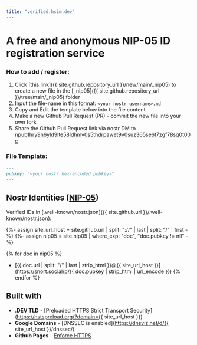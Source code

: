 ```yaml
---
title: "verified.hsim.dev"
---
```

# A free and anonymous NIP-05 ID registration service

### How to add / register:
1. Click [this link]({{ site.github.repository_url }}/new/main/_nip05) to create a new file in the [_nip05]({{ site.github.repository_url }}/tree/main/_nip05) folder
1. Input the file-name in this format: `<your nostr username>.md`
1. Copy and Edit the template below into the file content
1. Make a new Github Pull Request (PR) - commit the new file into your own fork
1. Share the Github Pull Request link via nostr DM to [npub1hry9h6yld9lte58ldhmv0s5thdrpawet9v0suz365se6t7zgf78sq0t00c](https://dsh.re/a9ff9)

### File Template:
```md
---
pubkey: "<your nostr hex-encoded pubkey>"
---
```


## Nostr Identities ([NIP-05](https://nostr.how/en/guides/get-verified#self-hosted))

Verified IDs in [.well-known/nostr.json]({{ site.github.url }}/.well-known/nostr.json):

{%- assign site_url_host = site.github.url | split: "://" | last | split: "/" | first -%}
{%- assign nip05 = site.nip05 | where_exp: "doc", "doc.pubkey != nil" -%}

{% for doc in nip05 %}
  * [{{ doc.url | split: "/" | last | strip_html }}@{{ site_url_host }}](https://snort.social/p/{{ doc.pubkey | strip_html | url_encode }})
{% endfor %}


## Built with
- **.DEV TLD** - [Preloaded HTTPS Strict Transport Security](https://hstspreload.org/?domain={{ site_url_host }})
- **Google Domains** - [DNSSEC is enabled](https://dnsviz.net/d/{{ site_url_host }}/dnssec/)
- **Github Pages** - [Enforce HTTPS](https://docs.github.com/en/pages/getting-started-with-github-pages/securing-your-github-pages-site-with-https)
